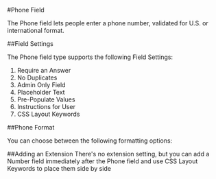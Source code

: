 #Phone Field

The Phone field lets people enter a phone number, validated for U.S. or international format.

##Field Settings

The Phone field type supports the following Field Settings:

1. Require an Answer
2. No Duplicates
3. Admin Only Field
4. Placeholder Text
5. Pre-Populate Values
6. Instructions for User
7. CSS Layout Keywords

##Phone Format

You can choose between the following formatting options:

##Adding an Extension
There's no extension setting, but you can add a Number field immediately after the Phone field and use CSS Layout Keywords to place them side by side